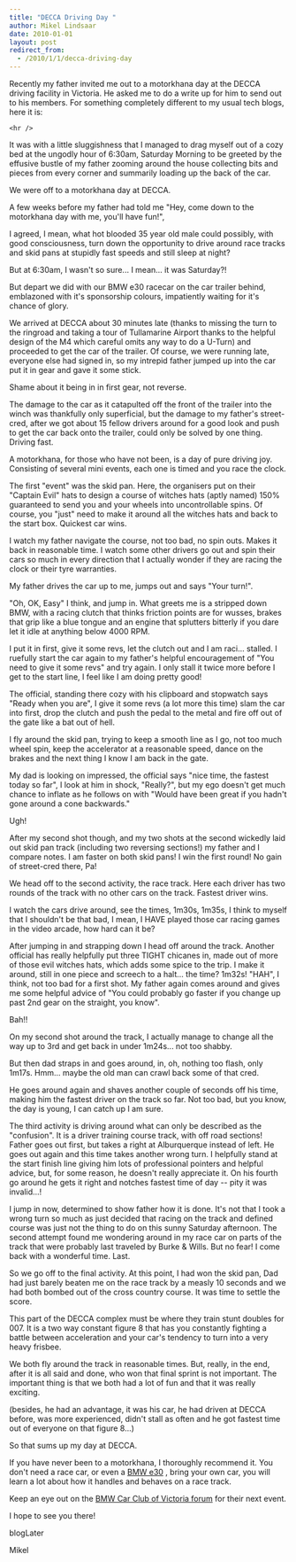 ```yaml
---
title: "DECCA Driving Day "
author: Mikel Lindsaar
date: 2010-01-01
layout: post
redirect_from:
  - /2010/1/1/decca-driving-day
---
```

Recently my father invited me out to a motorkhana day at the DECCA
driving facility in Victoria. He asked me to do a write up for him to
send out to his members. For something completely different to my usual
tech blogs, here it is:

```{=html}
<hr />
```
It was with a little sluggishness that I managed to drag myself out of a
cozy bed at the ungodly hour of 6:30am, Saturday Morning to be greeted
by the effusive bustle of my father zooming around the house collecting
bits and pieces from every corner and summarily loading up the back of
the car.

We were off to a motorkhana day at DECCA.

A few weeks before my father had told me "Hey, come down to the
motorkhana day with me, you'll have fun!",

I agreed, I mean, what hot blooded 35 year old male could possibly, with
good consciousness, turn down the opportunity to drive around race
tracks and skid pans at stupidly fast speeds and still sleep at night?

But at 6:30am, I wasn't so sure... I mean... it was Saturday?!

But depart we did with our BMW e30 racecar on the car trailer behind,
emblazoned with it's sponsorship colours, impatiently waiting for it's
chance of glory.

We arrived at DECCA about 30 minutes late (thanks to missing the turn to
the ringroad and taking a tour of Tullamarine Airport thanks to the
helpful design of the M4 which careful omits any way to do a U-Turn) and
proceeded to get the car of the trailer. Of course, we were running
late, everyone else had signed in, so my intrepid father jumped up into
the car put it in gear and gave it some stick.

Shame about it being in in first gear, not reverse.

The damage to the car as it catapulted off the front of the trailer into
the winch was thankfully only superficial, but the damage to my father's
street-cred, after we got about 15 fellow drivers around for a good look
and push to get the car back onto the trailer, could only be solved by
one thing. Driving fast.

A motorkhana, for those who have not been, is a day of pure driving joy.
Consisting of several mini events, each one is timed and you race the
clock.

The first "event" was the skid pan. Here, the organisers put on their
"Captain Evil" hats to design a course of witches hats (aptly named)
150% guaranteed to send you and your wheels into uncontrollable spins.
Of course, you "just" need to make it around all the witches hats and
back to the start box. Quickest car wins.

I watch my father navigate the course, not too bad, no spin outs. Makes
it back in reasonable time. I watch some other drivers go out and spin
their cars so much in every direction that I actually wonder if they are
racing the clock or their tyre warranties.

My father drives the car up to me, jumps out and says "Your turn!".

"Oh, OK, Easy" I think, and jump in. What greets me is a stripped down
BMW, with a racing clutch that thinks friction points are for wusses,
brakes that grip like a blue tongue and an engine that splutters
bitterly if you dare let it idle at anything below 4000 RPM.

I put it in first, give it some revs, let the clutch out and I am
raci... stalled. I ruefully start the car again to my father's helpful
encouragement of "You need to give it some revs" and try again. I only
stall it twice more before I get to the start line, I feel like I am
doing pretty good!

The official, standing there cozy with his clipboard and stopwatch says
"Ready when you are", I give it some revs (a lot more this time) slam
the car into first, drop the clutch and push the pedal to the metal and
fire off out of the gate like a bat out of hell.

I fly around the skid pan, trying to keep a smooth line as I go, not too
much wheel spin, keep the accelerator at a reasonable speed, dance on
the brakes and the next thing I know I am back in the gate.

My dad is looking on impressed, the official says "nice time, the
fastest today so far", I look at him in shock, "Really?", but my ego
doesn't get much chance to inflate as he follows on with "Would have
been great if you hadn't gone around a cone backwards."

Ugh!

After my second shot though, and my two shots at the second wickedly
laid out skid pan track (including two reversing sections!) my father
and I compare notes. I am faster on both skid pans! I win the first
round! No gain of street-cred there, Pa!

We head off to the second activity, the race track. Here each driver has
two rounds of the track with no other cars on the track. Fastest driver
wins.

I watch the cars drive around, see the times, 1m30s, 1m35s, I think to
myself that I shouldn't be that bad, I mean, I HAVE played those car
racing games in the video arcade, how hard can it be?

After jumping in and strapping down I head off around the track. Another
official has really helpfully put three TIGHT chicanes in, made out of
more of those evil witches hats, which adds some spice to the trip. I
make it around, still in one piece and screech to a halt... the time?
1m32s! "HAH", I think, not too bad for a first shot. My father again
comes around and gives me some helpful advice of "You could probably go
faster if you change up past 2nd gear on the straight, you know".

Bah!!

On my second shot around the track, I actually manage to change all the
way up to 3rd and get back in under 1m24s... not too shabby.

But then dad straps in and goes around, in, oh, nothing too flash, only
1m17s. Hmm... maybe the old man can crawl back some of that cred.

He goes around again and shaves another couple of seconds off his time,
making him the fastest driver on the track so far. Not too bad, but you
know, the day is young, I can catch up I am sure.

The third activity is driving around what can only be described as the
"confusion". It is a driver training course track, with off road
sections! Father goes out first, but takes a right at Alburquerque
instead of left. He goes out again and this time takes another wrong
turn. I helpfully stand at the start finish line giving him lots of
professional pointers and helpful advice, but, for some reason, he
doesn't really appreciate it. On his fourth go around he gets it right
and notches fastest time of day -- pity it was invalid...!

I jump in now, determined to show father how it is done. It's not that I
took a wrong turn so much as just decided that racing on the track and
defined course was just not the thing to do on this sunny Saturday
afternoon. The second attempt found me wondering around in my race car
on parts of the track that were probably last traveled by Burke & Wills.
But no fear! I come back with a wonderful time. Last.

So we go off to the final activity. At this point, I had won the skid
pan, Dad had just barely beaten me on the race track by a measly 10
seconds and we had both bombed out of the cross country course. It was
time to settle the score.

This part of the DECCA complex must be where they train stunt doubles
for 007. It is a two way constant figure 8 that has you constantly
fighting a battle between acceleration and your car's tendency to turn
into a very heavy frisbee.

We both fly around the track in reasonable times. But, really, in the
end, after it is all said and done, who won that final sprint is not
important. The important thing is that we both had a lot of fun and that
it was really exciting.

(besides, he had an advantage, it was his car, he had driven at DECCA
before, was more experienced, didn't stall as often and he got fastest
time out of everyone on that figure 8...)

So that sums up my day at DECCA.

If you have never been to a motorkhana, I thoroughly recommend it. You
don't need a race car, or even a [BMW e30](http://www.e30racing.com.au)
, bring your own car, you will learn a lot about how it handles and
behaves on a race track.

Keep an eye out on the [BMW Car Club of Victoria
forum](http://www.bmwccv.com.au/forums/) for their next event.

I hope to see you there!

blogLater

Mikel

